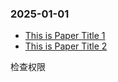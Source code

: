 ### 2025-01-01

* [This is Paper Title 1](https://arxiv.org/abs/2401.14351)
* [This is Paper Title 2](https://arxiv.org/abs/2401.14351)

检查权限

